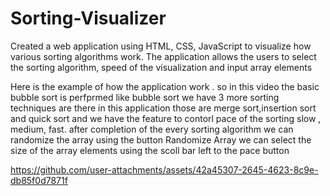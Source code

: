 # Sorting-Visualizer

Created a web application using HTML, CSS, JavaScript to visualize how various sorting algorithms work.
The application allows the users to select the sorting algorithm, speed of the visualization and input array elements

Here is the example of how the application work . so in this video the basic bubble sort is perfprmed like bubble sort we have 3 more sorting techniques are there in this application 
those are merge sort,insertion sort and quick sort and we have the feature to contorl pace of the sorting slow , medium, fast.
after completion of the every sorting algorithm we can randomize the array using the button Randomize Array 
we can select the size of the array elements using the scoll bar left to the pace button 


https://github.com/user-attachments/assets/42a45307-2645-4623-8c9e-db85f0d7871f

